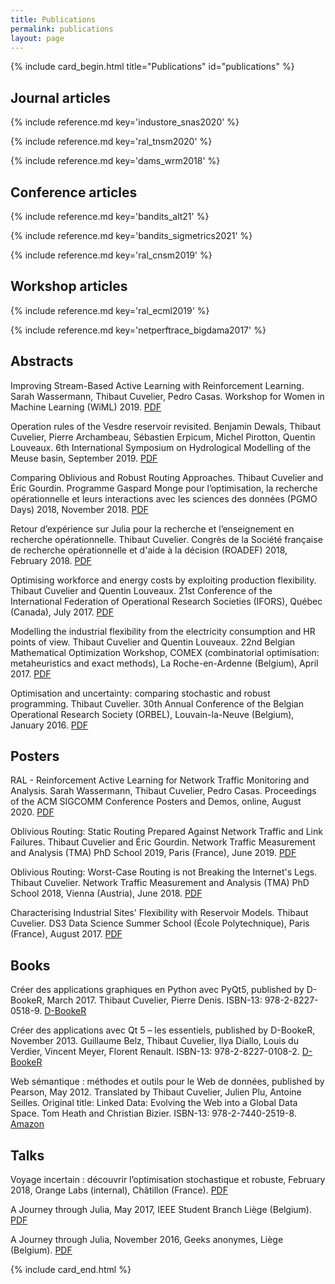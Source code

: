 ```yaml
---
title: Publications
permalink: publications
layout: page
---
```


{% include card_begin.html title="Publications" id="publications" %}

<h2 id="journal">Journal articles</h2>

{% include reference.md key='industore_snas2020' %}

{% include reference.md key='ral_tnsm2020' %}

{% include reference.md key='dams_wrm2018' %}

<h2 id="conference">Conference articles</h2>

{% include reference.md key='bandits_alt21' %}

{% include reference.md key='bandits_sigmetrics2021' %}

{% include reference.md key='ral_cnsm2019' %}

<h2 id="workshop">Workshop articles</h2>

{% include reference.md key='ral_ecml2019' %}

{% include reference.md key='netperftrace_bigdama2017' %}

<h2 id="abstract">Abstracts</h2>

Improving Stream-Based Active Learning with Reinforcement Learning. Sarah Wassermann, Thibaut Cuvelier, Pedro Casas. Workshop for Women in Machine Learning (WiML) 2019. [PDF](https://hal.archives-ouvertes.fr/hal-02375296)

Operation rules of the Vesdre reservoir revisited. Benjamin Dewals, Thibaut Cuvelier, Pierre Archambeau, Sébastien Erpicum, Michel Pirotton, Quentin Louveaux. 6th International Symposium on Hydrological Modelling of the Meuse basin, September 2019. [PDF](http://hdl.handle.net/2268/239415)

Comparing Oblivious and Robust Routing Approaches. Thibaut Cuvelier and Éric Gourdin. Programme Gaspard Monge pour l’optimisation, la recherche opérationnelle et leurs interactions avec les sciences des données (PGMO Days) 2018, November 2018. [PDF](http://hdl.handle.net/2268/229784)

Retour d’expérience sur Julia pour la recherche et l’enseignement en recherche opérationnelle. Thibaut Cuvelier. Congrès de la Société française de recherche opérationnelle et d'aide à la décision (ROADEF) 2018, February 2018. [PDF](http://hdl.handle.net/2268/220267)

Optimising workforce and energy costs by exploiting production flexibility. Thibaut Cuvelier and Quentin Louveaux. 21st Conference of the International Federation of Operational Research Societies (IFORS), Québec (Canada), July 2017. [PDF](http://hdl.handle.net/2268/207330)

Modelling the industrial flexibility from the electricity consumption and HR points of view. Thibaut Cuvelier and Quentin Louveaux. 22nd Belgian Mathematical Optimization Workshop, COMEX (combinatorial optimisation: metaheuristics and exact methods), La Roche-en-Ardenne (Belgium), April 2017. [PDF](http://hdl.handle.net/2268/209469)

Optimisation and uncertainty: comparing stochastic and robust programming. Thibaut Cuvelier. 30th Annual Conference of the Belgian Operational Research Society (ORBEL), Louvain-la-Neuve (Belgium), January 2016. [PDF](http://hdl.handle.net/2268/197081)

<h2 id="poster">Posters</h2>

RAL - Reinforcement Active Learning for Network Traffic Monitoring and Analysis. Sarah Wassermann, Thibaut Cuvelier, Pedro Casas. Proceedings of the ACM SIGCOMM Conference Posters and Demos, online, August 2020. [PDF](https://hal.archives-ouvertes.fr/hal-02932839)

Oblivious Routing: Static Routing Prepared Against Network Traffic and Link Failures. Thibaut Cuvelier and Éric Gourdin. Network Traffic Measurement and Analysis (TMA) PhD School 2019, Paris (France), June 2019. [PDF](https://hal.archives-ouvertes.fr/hal-02161708/)

Oblivious Routing: Worst-Case Routing is not Breaking the Internet's Legs. Thibaut Cuvelier. Network Traffic Measurement and Analysis (TMA) PhD School 2018, Vienna (Austria), June 2018. [PDF](http://hdl.handle.net/2268/227128)

Characterising Industrial Sites' Flexibility with Reservoir Models. Thibaut Cuvelier. DS3 Data Science Summer School (École Polytechnique), Paris (France), August 2017. [PDF](http://hdl.handle.net/2268/212703)

<h2 id="book">Books</h2>

Créer des applications graphiques en Python avec PyQt5, published by D-BookeR, March 2017. Thibaut Cuvelier, Pierre Denis. ISBN-13: 978-2-8227-0518-9. [D-BookeR](https://www.d-booker.fr/qt-python/376-creer-des-applications-graphiques-en-python-avec-pyqt.html)

Créer des applications avec Qt 5 – les essentiels, published by D-BookeR, November 2013. Guillaume Belz, Thibaut Cuvelier, Ilya Diallo, Louis du Verdier, Vincent Meyer, Florent Renault. ISBN-13: 978-2-8227-0108-2. [D-BookeR](https://www.d-booker.fr/qt-5-les-essentiels/110-qt-5-les-essentiels.html)

Web sémantique : méthodes et outils pour le Web de données, published by Pearson, May 2012. Translated by Thibaut Cuvelier, Julien Plu, Antoine Seilles. Original title: Linked Data: Evolving the Web into a Global Data Space. Tom Heath and Christian Bizier. ISBN-13: 978-2-7440-2519-8. [Amazon](https://www.amazon.co.uk/Web-s%C3%A9mantique-M%C3%A9thodes-outils-donn%C3%A9es/dp/2744025194)

<h2 id="talk">Talks</h2>

Voyage incertain : découvrir l’optimisation stochastique et robuste, February 2018, Orange Labs (internal), Châtillon (France). [PDF](http://hdl.handle.net/2268/219824)

A Journey through Julia, May 2017, IEEE Student Branch Liège (Belgium). [PDF](http://hdl.handle.net/2268/210211)

A Journey through Julia, November 2016, Geeks anonymes, Liège (Belgium). [PDF](http://hdl.handle.net/2268/203491)

{% include card_end.html %}

